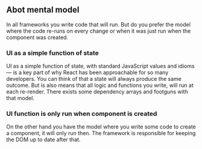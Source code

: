 ## Abot mental model

In all frameworks you write code that will run. But do you prefer the model where the code re-runs on every change or when it was just run when the component was created.

### UI as a simple function of state

UI as a simple function of state, with standard JavaScript values and idioms — is a key part of why React has been approachable for so many developers. You can think of that a state will always produce the same outcome. But is also means that all logic and functions you write, will run at each re-render. There exists some dependency arrays and footguns with that model.

### UI function is only run when component is created

On the other hand you have the model where you write some code to create a component, it will only run then. The framework is responsible for keeping the DOM up to date after that.